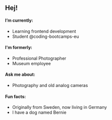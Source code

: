 ## Hej!


#### I’m currently:
- Learning frontend development 
- Student @coding-bootcamps-eu

#### I'm formerly:
- Professional Photographer
- Museum employee 

#### Ask me about:
- Photography and old analog cameras

#### Fun facts:
- Originally from Sweden, now living in Germany
- I have a dog named Bernie

